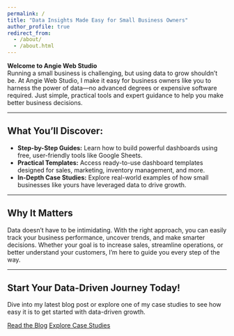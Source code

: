 ```yaml
---
permalink: /
title: "Data Insights Made Easy for Small Business Owners"
author_profile: true
redirect_from: 
  - /about/
  - /about.html
---
```


**Welcome to Angie Web Studio**  
Running a small business is challenging, but using data to grow shouldn’t be. At Angie Web Studio, I make it easy for business owners like you to harness the power of data—no advanced degrees or expensive software required. Just simple, practical tools and expert guidance to help you make better business decisions.

---

## What You’ll Discover:

- **Step-by-Step Guides:** Learn how to build powerful dashboards using free, user-friendly tools like Google Sheets.
- **Practical Templates:** Access ready-to-use dashboard templates designed for sales, marketing, inventory management, and more.
- **In-Depth Case Studies:** Explore real-world examples of how small businesses like yours have leveraged data to drive growth.

---

## Why It Matters

Data doesn’t have to be intimidating. With the right approach, you can easily track your business performance, uncover trends, and make smarter decisions. Whether your goal is to increase sales, streamline operations, or better understand your customers, I’m here to guide you every step of the way.

---

## Start Your Data-Driven Journey Today!

Dive into my latest blog post or explore one of my case studies to see how easy it is to get started with data-driven growth.

[Read the Blog](/_posts/) [Explore Case Studies](/_portfolio/)
